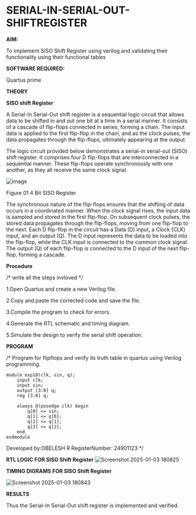 # SERIAL-IN-SERIAL-OUT-SHIFTREGISTER

**AIM:**

To implement  SISO Shift Register using verilog and validating their functionality using their functional tables

**SOFTWARE REQUIRED:**

Quartus prime

**THEORY**

**SISO shift Register**

A Serial-In Serial-Out shift register is a sequential logic circuit that allows data to be shifted in and out one bit at a time in a serial manner. It consists of a cascade of flip-flops connected in series, forming a chain. The input data is applied to the first flip-flop in the chain, and as the clock pulses, the data propagates through the flip-flops, ultimately appearing at the output.

The logic circuit provided below demonstrates a serial-in serial-out (SISO) shift register. It comprises four D flip-flops that are interconnected in a sequential manner. These flip-flops operate synchronously with one another, as they all receive the same clock signal.

![image](https://github.com/naavaneetha/SERIAL-IN-SERIAL-OUT-SHIFTREGISTER/assets/154305477/e81c4072-37f9-46c6-8145-566764b74c3a)

Figure 01 4 Bit SISO Register

The synchronous nature of the flip-flops ensures that the shifting of data occurs in a coordinated manner. When the clock signal rises, the input data is sampled and stored in the first flip-flop. On subsequent clock pulses, the stored data propagates through the flip-flops, moving from one flip-flop to the next.
Each D flip-flop in the circuit has a Data (D) input, a Clock (CLK) input, and an output (Q). The D input represents the data to be loaded into the flip-flop, while the CLK input is connected to the common clock signal. The output (Q) of each flip-flop is connected to the D input of the next flip-flop, forming a cascade.

**Procedure**

/* write all the steps invloved */

1.Open Quartus and create a new Verilog file.

2.Copy and paste the corrected code and save the file.

3.Compile the program to check for errors.

4.Generate the RTL schematic and timing diagram.

5.Simulate the design to verify the serial shift operation.

**PROGRAM**

/* Program for flipflops and verify its truth table in quartus using Verilog programming.
```
module exp10(clk, sin, q);
    input clk;
    input sin;
    output [3:0] q;
    reg [3:0] q;

    always @(posedge clk) begin
        q[0] <= sin;
        q[1] <= q[0];
        q[2] <= q[1];
        q[3] <= q[2];  
    end
endmodule
```
Developed by:OBELESH R RegisterNumber: 24901123
*/

**RTL LOGIC FOR SISO Shift Register**
![Screenshot 2025-01-03 180825](https://github.com/user-attachments/assets/33d5685e-5eeb-4627-a55c-efa0a7d94e8e)

**TIMING DIGRAMS FOR SISO Shift Register**

![Screenshot 2025-01-03 180843](https://github.com/user-attachments/assets/fffcd5ed-7dc7-41f9-855c-acd55ac645b7)

**RESULTS**

Thus the Serial-In Serial-Out shift register is implemented and verified.
